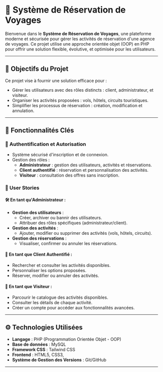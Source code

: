 # 🛫 Système de Réservation de Voyages

Bienvenue dans le **Système de Réservation de Voyages**, une plateforme moderne et sécurisée pour gérer les activités de réservation d'une agence de voyages. Ce projet utilise une approche orientée objet (OOP) en PHP pour offrir une solution flexible, évolutive, et optimisée pour les utilisateurs.

---

## 🎯 Objectifs du Projet

Ce projet vise à fournir une solution efficace pour :

- Gérer les utilisateurs avec des rôles distincts : client, administrateur, et visiteur.
- Organiser les activités proposées : vols, hôtels, circuits touristiques.
- Simplifier les processus de réservation : création, modification et annulation.

---

## 🚀 Fonctionnalités Clés

### 🔐 Authentification et Autorisation
- Système sécurisé d'inscription et de connexion.
- Gestion des rôles :
  - **Administrateur** : gestion des utilisateurs, activités et réservations.
  - **Client authentifié** : réservation et personnalisation des activités.
  - **Visiteur** : consultation des offres sans inscription.

### 👤 User Stories
#### 🛠️ En tant qu'Administrateur :
- **Gestion des utilisateurs** :
  - Créer, archiver ou bannir des utilisateurs.
  - Attribuer des rôles spécifiques (administrateur/client).
- **Gestion des activités** :
  - Ajouter, modifier ou supprimer des activités (vols, hôtels, circuits).
- **Gestion des réservations** :
  - Visualiser, confirmer ou annuler les réservations.

#### 👥 En tant que Client Authentifié :
- Rechercher et consulter les activités disponibles.
- Personnaliser les options proposées.
- Réserver, modifier ou annuler des activités.

#### 👀 En tant que Visiteur :
- Parcourir le catalogue des activités disponibles.
- Consulter les détails de chaque activité.
- Créer un compte pour accéder aux fonctionnalités avancées.

---

## ⚙️ Technologies Utilisées

- **Langage** : PHP (Programmation Orientée Objet - OOP)
- **Base de données** : MySQL
- **Framework CSS** : Tailwind CSS
- **Frontend** : HTML5, CSS3,
- **Système de Gestion des Versions** : Git/GitHub

---
